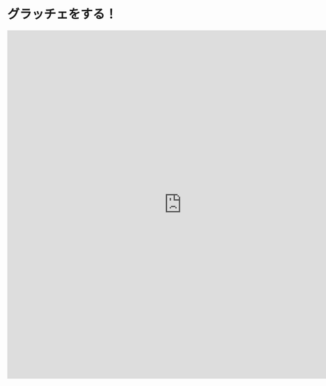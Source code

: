 
# グラッチェをする！

<iframe src="https://scribehow.com/embed/__83-Mxt74Qliu1rGd7COl1g" width="800" height="800" allowfullscreen frameborder="0"></iframe>